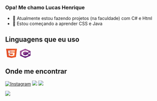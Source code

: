 ### Opa! Me chamo Lucas Henrique

- 🔭 Atualmente estou fazendo projetos (na faculdade) com C# e Html
- 🌱 Estou começando a aprender CSS e Java
## Linguagens que eu uso
<div style="display: inline_block">
  <img align="center" alt="Lucas-HTML" height="30" width="40" src="https://raw.githubusercontent.com/devicons/devicon/master/icons/html5/html5-original.svg">
  <img align="center" alt="Lucas-Csharp" height="30" width="40" src="https://raw.githubusercontent.com/devicons/devicon/master/icons/csharp/csharp-original.svg">
</div>

## Onde me encontrar
[![Instagram](https://img.shields.io/badge/Instagram-E4405F?style=for-the-badge&logo=instagram&logoColor=white)](https://www.instagram.com/kurama_lucas/)
<a href="https://www.linkedin.com/in/lucas-henrique-606a25258" target="_blank"><img src="https://img.shields.io/badge/-LinkedIn-%230077B5?style=for-the-badge&logo=linkedin&logoColor=white" target="_blank"></a>
<a href = "mailto:henriquelucas550@gmail.com"><img src="https://img.shields.io/badge/-Gmail-%23333?style=for-the-badge&logo=gmail&logoColor=white" target="_blank"></a>
<br>


<div>
<a href ="https://github.com/KuramaLucas">
<picture>
  <source
    srcset="https://github-readme-stats.vercel.app/api?username=KuramaLucas&show_icons=true&theme=dark"
  />
  <img src="https://github-readme-stats.vercel.app/api?username=KuramaLucas&show_icons=true" />
</picture>

</div>

